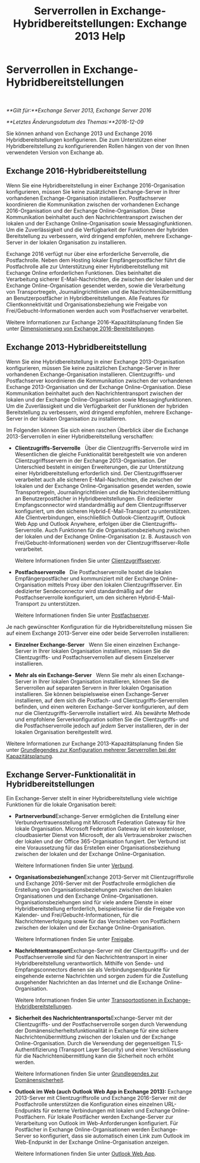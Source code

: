 ﻿---
title: 'Serverrollen in Exchange-Hybridbereitstellungen: Exchange 2013 Help'
TOCTitle: Serverrollen in Exchange-Hybridbereitstellungen
ms:assetid: 7a7eaf17-d2b0-4d62-90a2-45a0d2faca54
ms:mtpsurl: https://technet.microsoft.com/de-de/library/JJ659051(v=EXCHG.150)
ms:contentKeyID: 50477183
ms.date: 01/01/2018
mtps_version: v=EXCHG.150
ms.translationtype: HT
---

# Serverrollen in Exchange-Hybridbereitstellungen

 

_**Gilt für:**Exchange Server 2013, Exchange Server 2016_

_**Letztes Änderungsdatum des Themas:**2016-12-09_

Sie können anhand von Exchange 2013 und Exchange 2016 Hybridbereitstellungen konfigurieren. Die zum Unterstützen einer Hybridbereitstellung zu konfigurierenden Rollen hängen von der von Ihnen verwendeten Version von Exchange ab.

## Exchange 2016-Hybridbereitstellung

Wenn Sie eine Hybridbereitstellung in einer Exchange 2016-Organisation konfigurieren, müssen Sie keine zusätzlichen Exchange-Server in Ihrer vorhandenen Exchange-Organisation installieren. Postfachserver koordinieren die Kommunikation zwischen der vorhandenen Exchange 2016-Organisation und der Exchange Online-Organisation. Diese Kommunikation beinhaltet auch den Nachrichtentransport zwischen der lokalen und der Exchange Online-Organisation sowie Messagingfunktionen. Um die Zuverlässigkeit und die Verfügbarkeit der Funktionen der hybriden Bereitstellung zu verbessern, wird dringend empfohlen, mehrere Exchange-Server in der lokalen Organisation zu installieren.

Exchange 2016 verfügt nur über eine erforderliche Serverrolle, die Postfachrolle. Neben dem Hosting lokaler Empfängerpostfächer führt die Postfachrolle alle zur Unterstützung einer Hybridbereitstellung mit Exchange Online erforderlichen Funktionen. Dies beinhaltet die Verarbeitung sicherer E-Mail-Nachrichten, die zwischen der lokalen und der Exchange Online-Organisation gesendet werden, sowie die Verarbeitung von Transportregeln, Journalingrichtlinien und die Nachrichtenübermittlung an Benutzerpostfächer in Hybridbereitstellungen. Alle Features für Clientkonnektivität und Organisationsbeziehung wie Freigabe von Frei/Gebucht-Informationen werden auch vom Postfachserver verarbeitet.

Weitere Informationen zur Exchange 2016-Kapazitätsplanung finden Sie unter [Dimensionierung von Exchange 2016-Bereitstellungen](http://go.microsoft.com/fwlink/p/?linkid=301990).

## Exchange 2013-Hybridbereitstellung

Wenn Sie eine Hybridbereitstellung in einer Exchange 2013-Organisation konfigurieren, müssen Sie keine zusätzlichen Exchange-Server in Ihrer vorhandenen Exchange-Organisation installieren. Clientzugriffs- und Postfachserver koordinieren die Kommunikation zwischen der vorhandenen Exchange 2013-Organisation und der Exchange Online-Organisation. Diese Kommunikation beinhaltet auch den Nachrichtentransport zwischen der lokalen und der Exchange Online-Organisation sowie Messagingfunktionen. Um die Zuverlässigkeit und die Verfügbarkeit der Funktionen der hybriden Bereitstellung zu verbessern, wird dringend empfohlen, mehrere Exchange-Server in der lokalen Organisation zu installieren.

Im Folgenden können Sie sich einen raschen Überblick über die Exchange 2013-Serverrollen in einer Hybridbereitstellung verschaffen:

  - **Clientzugriffs-Serverrolle**   Über die Clientzugriffs-Serverrolle wird im Wesentlichen die gleiche Funktionalität bereitgestellt wie von anderen Clientzugriffsservern in der Exchange 2013-Organisation. Der Unterschied besteht in einigen Erweiterungen, die zur Unterstützung einer Hybridbereitstellung erforderlich sind. Der Clientzugriffsserver verarbeitet auch alle sicheren E-Mail-Nachrichten, die zwischen der lokalen und der Exchange Online-Organisation gesendet werden, sowie Transportregeln, Journalingrichtlinien und die Nachrichtenübermittlung an Benutzerpostfächer in Hybridbereitstellungen. Ein dedizierter Empfangsconnector wird standardmäßig auf dem Clientzugriffsserver konfiguriert, um den sicheren Hybrid-E-Mail-Transport zu unterstützen. Alle Clientverbindungen, einschließlich Outlook-Clientzugriff, Outlook Web App und Outlook Anywhere, erfolgen über die Clientzugriffs-Serverrolle. Auch Funktionen für die Organisationsbeziehung zwischen der lokalen und der Exchange Online-Organisation (z. B. Austausch von Frei/Gebucht-Informationen) werden von der Clientzugriffsserver-Rolle verarbeitet.
    
    Weitere Informationen finden Sie unter [Clientzugriffsserver](https://technet.microsoft.com/de-de/library/dd298114\(v=exchg.150\)).

  - **Postfachserverrolle**   Die Postfachserverrolle hostet die lokalen Empfängerpostfächer und kommuniziert mit der Exchange Online-Organisation mittels Proxy über den lokalen Clientzugriffsserver. Ein dedizierter Sendeconnector wird standardmäßig auf der Postfachserverrolle konfiguriert, um den sicheren Hybrid-E-Mail-Transport zu unterstützen.
    
    Weitere Informationen finden Sie unter [Postfachserver](https://technet.microsoft.com/de-de/library/jj150491\(v=exchg.150\)).

Je nach gewünschter Konfiguration für die Hybridbereitstellung müssen Sie auf einem Exchange 2013-Server eine oder beide Serverrollen installieren:

  - **Einzelner Exchange-Server**   Wenn Sie einen einzelnen Exchange-Server in Ihrer lokalen Organisation installieren, müssen Sie die Clientzugriffs- und Postfachserverrollen auf diesem Einzelserver installieren.

  - **Mehr als ein Exchange-Server**   Wenn Sie mehr als einen Exchange-Server in Ihrer lokalen Organisation installieren, können Sie die Serverrollen auf separaten Servern in Ihrer lokalen Organisation installieren. Sie können beispielsweise einen Exchange-Server installieren, auf dem sich die Postfach- und Clientzugriffs-Serverrollen befinden, und einen weiteren Exchange-Server konfigurieren, auf dem nur die Clientzugriffs-Serverrolle installiert wird. Als bewährte Methode und empfohlene Serverkonfiguration sollten Sie die Clientzugriffs- und die Postfachserverrolle jedoch auf *jedem* Server installieren, der in der lokalen Organisation bereitgestellt wird.

Weitere Informationen zur Exchange 2013-Kapazitätsplanung finden Sie unter [Grundlegendes zur Konfiguration mehrerer Serverrollen bei der Kapazitätsplanung](http://go.microsoft.com/fwlink/?linkid=266576).

## Exchange Server-Funktionalität in Hybridbereitstellungen

Ein Exchange-Server stellt in einer Hybridbereitstellung viele wichtige Funktionen für die lokale Organisation bereit:

  - **Partnerverbund**Exchange-Server ermöglichen die Erstellung einer Verbundvertrauensstellung mit Microsoft Federation Gateway für Ihre lokale Organisation. Microsoft Federation Gateway ist ein kostenloser, cloudbasierter Dienst von Microsoft, der als Vertrauensbroker zwischen der lokalen und der Office 365-Organisation fungiert. Der Verbund ist eine Voraussetzung für das Erstellen einer Organisationsbeziehung zwischen der lokalen und der Exchange Online-Organisation.
    
    Weitere Informationen finden Sie unter [Verbund](https://technet.microsoft.com/de-de/library/dd335047\(v=exchg.150\)).

  - **Organisationsbeziehungen**Exchange 2013-Server mit Clientzugriffsrolle und Exchange 2016-Server mit der Postfachrolle ermöglichen die Erstellung von Organisationsbeziehungen zwischen den lokalen Organisationen und den Exchange Online-Organisationen. Organisationsbeziehungen sind für viele andere Dienste in einer Hybridbereitstellung erforderlich, beispielsweise für die Freigabe von Kalender- und Frei/Gebucht-Informationen, für die Nachrichtenverfolgung sowie für das Verschieben von Postfächern zwischen der lokalen und der Exchange Online-Organisation.
    
    Weitere Informationen finden Sie unter [Freigabe](https://technet.microsoft.com/de-de/library/dd638083\(v=exchg.150\)).

  - **Nachrichtentransport**Exchange-Server mit der Clientzugriffs- und der Postfachserverrolle sind für den Nachrichtentransport in einer Hybridbereitstellung verantwortlich. Mithilfe von Sende- und Empfangsconnectors dienen sie als Verbindungsendpunkte für eingehende externe Nachrichten und sorgen zudem für die Zustellung ausgehender Nachrichten an das Internet und die Exchange Online-Organisation.
    
    Weitere Informationen finden Sie unter [Transportoptionen in Exchange-Hybridbereitstellungen](transport-options-in-exchange-hybrid-deployments-exchange-2013-help.md).

  - **Sicherheit des Nachrichtentransports**Exchange-Server mit der Clientzugriffs- und der Postfachserverrolle sorgen durch Verwendung der Domänensicherheitsfunktionalität in Exchange für eine sichere Nachrichtenübermittlung zwischen der lokalen und der Exchange Online-Organisation. Durch die Verwendung der gegenseitigen TLS-Authentifizierung (Transport Layer Security) und einer Verschlüsselung für die Nachrichtenübermittlung kann die Sicherheit noch erhöht werden.
    
    Weitere Informationen finden Sie unter [Grundlegendes zur Domänensicherheit](http://go.microsoft.com/fwlink/p/?linkid=266581).

  - **Outlook im Web (auch Outlook Web App in Exchange 2013):** Exchange 2013-Server mit Clientzugriffsrolle und Exchange 2016-Server mit der Postfachrolle unterstützen die Konfiguration eines einzelnen URL-Endpunkts für externe Verbindungen mit lokalen und Exchange Online-Postfächern. Für lokale Postfächer werden Exchange-Server zur Verarbeitung von Outlook im Web-Anforderungen konfiguriert. Für Postfächer in Exchange Online-Organisationen werden Exchange-Server so konfiguriert, dass sie automatisch einen Link zum Outlook im Web-Endpunkt in der Exchange Online-Organisation anzeigen.
    
    Weitere Informationen finden Sie unter [Outlook Web App](https://technet.microsoft.com/de-de/library/jj657718\(v=exchg.150\)).

